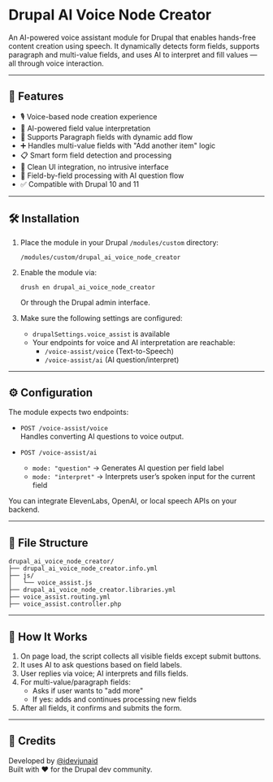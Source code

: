 # Drupal AI Voice Node Creator

An AI-powered voice assistant module for Drupal that enables hands-free content creation using speech. It dynamically detects form fields, supports paragraph and multi-value fields, and uses AI to interpret and fill values — all through voice interaction.

---

## 🚀 Features

- 🎙️ Voice-based node creation experience
- 🧠 AI-powered field value interpretation
- 🧩 Supports Paragraph fields with dynamic add flow
- ➕ Handles multi-value fields with "Add another item" logic
- 📋 Smart form field detection and processing
- 🧼 Clean UI integration, no intrusive interface
- 🔁 Field-by-field processing with AI question flow
- ✅ Compatible with Drupal 10 and 11

---

## 🛠️ Installation

1. Place the module in your Drupal `/modules/custom` directory:
   ```
   /modules/custom/drupal_ai_voice_node_creator
   ```

2. Enable the module via:
   ```
   drush en drupal_ai_voice_node_creator
   ```
   Or through the Drupal admin interface.

3. Make sure the following settings are configured:
   - `drupalSettings.voice_assist` is available
   - Your endpoints for voice and AI interpretation are reachable:
     - `/voice-assist/voice` (Text-to-Speech)
     - `/voice-assist/ai` (AI question/interpret)

---

## ⚙️ Configuration

The module expects two endpoints:
- `POST /voice-assist/voice`  
  Handles converting AI questions to voice output.
  
- `POST /voice-assist/ai`  
  - `mode: "question"` → Generates AI question per field label  
  - `mode: "interpret"` → Interprets user’s spoken input for the current field

You can integrate ElevenLabs, OpenAI, or local speech APIs on your backend.

---

## 📂 File Structure

```
drupal_ai_voice_node_creator/
├── drupal_ai_voice_node_creator.info.yml
├── js/
│   └── voice_assist.js
├── drupal_ai_voice_node_creator.libraries.yml
├── voice_assist.routing.yml
├── voice_assist.controller.php
```

---

## 🧠 How It Works

1. On page load, the script collects all visible fields except submit buttons.
2. It uses AI to ask questions based on field labels.
3. User replies via voice; AI interprets and fills fields.
4. For multi-value/paragraph fields:
   - Asks if user wants to "add more"
   - If yes: adds and continues processing new fields
5. After all fields, it confirms and submits the form.

---

## 📢 Credits

Developed by [@idevjunaid](https://github.com/idevjunaid)  
Built with ❤️ for the Drupal dev community.

